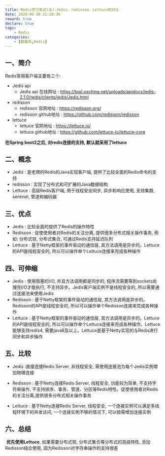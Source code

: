 ```yaml
---
title: Redis学习笔记(五)-Jedis、redisson、Lettuce的对比
date: 2020-05-30 21:26:36
reward: true
declare: true
tags: 
	- Redis
categories: 
	- [数据库,Redis]
---
```


## 一、简介

Redis常用客户端主要有三个:

* Jedis api
  * Jedis api 在线网址 : https://tool.oschina.net/uploads/apidocs/jedis-2.1.0/redis/clients/jedis/Jedis.html
* redisson
  * redisson 官网地址 : https://redisson.org/
  * redisson github地址 : https://github.com/redisson/redisson
* lettuce
  * lettuce 官网地址 : https://lettuce.io/
  * lettuce github地址 : https://github.com/lettuce-io/lettuce-core

**在Spring boot2之后, 对redis连接的支持, 默认就采用了lettuce**

<!--more-->

## 二、概念

* Jedis : 是老牌的Redis的Java实现客户端, 提供了比较全面的Redis命令的支持
* redisson : 实现了分布式和可扩展的Java数据结构
* Lettuce : 高级Redis客户端, 用于线程安全同步, 异步和响应使用, 支持集群, sentinel, 管道和编码器

## 三、优点

* Jedis : 比较全面的提供了Redis的操作特性
* Redisson : 促使使用者对Redis的关注分离, 提供很多分布式相关操作事务, 例如: 分布式锁, 分布式集合, 可通过Redis支持延迟队列
* Lettuce : 基于Netty框架的事件驱动的通信层, 其方法调用是异步的。Lettuce的API是线程安全的, 所以可以操作单个Lettuce连接来完成各种操作

## 四、可伸缩

* Jedis : 使用阻塞的I/O, 并且方法调用都是同步的, 程序流需要等到sockets处理完I/O才能执行, 不支持异步。Jedis客户端实例不是线程安全的, 所以需要通过连接池来使用Jedis
* Redisson : 基于Netty框架的事件驱动的通信层, 其方法调用是异步的。Redisson的API是线程安全的, 所以可以操作单个Redisson连接来完成各种操作
* Lettuce : 基于Netty框架的事件驱动的通信层, 其方法调用是异步的。Lettuce的API是线程安全的, 所以可以操作单个Lettuce连接来完成各种操作。Lettuce能够支持redis4, 需要java8及以上。Lettuce是基于Netty实现的与Redis进行同步和异步操作

## 五、比较

* Jedis :直接连接Redis Server, 非线程安全, 需使用连接池为每个Jedis实例增加物理连接
* Redisson : 基于Netty连接Redis Server, 线程安全, 功能较为简单, 不支持字符串操作, 不支持排序、事务、管道、分区等Redis特性。促使使用者对Redis的关注分离,提供很多分布式相关操作事务

* Lettuce : 基于Netty连接Redis Server, 线程安全, 一个连接实例可以满足多线程环境下的并发访问, 一个连接实例不够的情况下, 可以按需增加连接实例

## 六、总结

​		**优先使用Lettuce**, 如果需要分布式锁, 分布式集合等分布式的高级特性, 添加Redisson结合使用, 因为Redisson对字符串操作的支持很差

